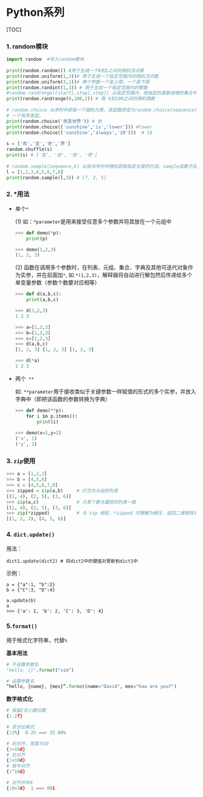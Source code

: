 # Python系列

[TOC]

### 1. random模块

```python
import random  #导入random模块
 
print(random.random()) #用于生成一个0到1之间的随机浮点数
print(random.uniform(1,3))# 用于生成一个指定范围内的随机浮点数
print(random.uniform(3,1))# 两个参数一个是上限，一个是下限
print(random.randint(1,3)) # 用于生成一个指定范围内的整数
#random.randrange([start],stop[,step]) 从指定范围内，按指定的基数递增的集合中获取一个随机数
print(random.randrange(0,100,2)) # 取 0到100之间的随机偶数
 
# random.choice 从序列中获取一个随机元素。其函数原型为random.choice(sequence)，参数sequence表示
# 一个有序类型。
print(random.choice('改变世界')) # 世
print(random.choice(['sunshine','is','lower'])) #lower
print(random.choice(('sunshine','always','18')))  # 18
 
s = ['改','变','世','界']
random.shuffle(s)
print(s) # ['变', '世', '改', '界']
 
# random.sample(sequence,k) 从指令序列中随机获取指定长度的片段。sample函数不会修改原有的序列。
l = [1,2,3,4,5,6,7,8]
print(random.sample(l,3)) # [7, 3, 5]
```

### 2. *用法

* 单个`*`

  (1) 如：`*parameter`是用来接受任意多个参数并将其放在一个元组中

  ```python
  >>> def demo(*p):
      print(p)
  
  >>> demo(1,2,3)
  (1, 2, 3)
  ```

  (2) 函数在调用多个参数时，在列表、元组、集合、字典及其他可迭代对象作为实参，并在前面加`*`, 如   `*(1,2,3)`，解释器将自动进行解包然后传递给多个单变量参数（参数个数要对应相等）

  ```python
  >>> def d(a,b,c):
      print(a,b,c)
  
  >>> d(1,2,3)
  1 2 3
  
  >>> a=[1,2,3]
  >>> b=[1,2,3]
  >>> c=[1,2,3]
  >>> d(a,b,c)
  [1, 2, 3] [1, 2, 3] [1, 2, 3]
  
  >>> d(*a)
  1 2 3
  ```

* 两个` **`  

  如:    `**parameter`用于接收类似于关键参数一样赋值的形式的多个实参，并放入字典中（即把该函数的参数转换为字典）

  ```python
  >>> def demo(**p):
      for i in p.items():
          print(i)
          
  >>> demo(x=1,y=2)
  ('x', 1)
  ('y', 2)
  ```

### 3. `zip`使用

```python
>>> a = [1,2,3]
>>> b = [4,5,6]
>>> c = [4,5,6,7,8]
>>> zipped = zip(a,b)     # 打包为元组的列表
[(1, 4), (2, 5), (3, 6)]
>>> zip(a,c)              # 元素个数与最短的列表一致
[(1, 4), (2, 5), (3, 6)]
>>> zip(*zipped)          # 与 zip 相反，*zipped 可理解为解压，返回二维矩阵式
[(1, 2, 3), (4, 5, 6)]
```

### 4. `dict.update()`
用法：
```
dict1.update(dict2) # 将dict2中的键值对更新到dict1中
```
示例：
```
a = {"a":1, "b":2}
b = {"C":3, "D":4}

a.update(b)
a
>>> {'a': 1, 'b': 2, 'C': 3, 'D': 4}
```

### 5.`format()`

 用于格式化字符串，代替`%`

**基本用法**

```python
# 不设置参数名
"hello, {}".format("vim")

# 设置参数名
“hello, {name}, {mes}”.format(name="David", mes="how are you?")
```

**数字格式化**

```python
# 保留2位小数位数
{:.2f}

# 百分比格式
{:2%}  0.25 ==> 25.00%

# 右对齐，宽度为10
{:>10d}
# 左对齐
{:<10d}
# 居中对齐
{:^10d}

# 对齐并补0
{:0>3d}  1 ==> 001
```

